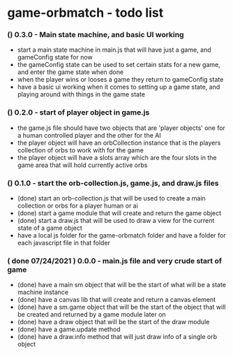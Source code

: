 # game-orbmatch - todo list

### () 0.3.0 - Main state machine, and basic UI working
* start a main state machine in main.js that will have just a game, and gameConfig state for now
* the gameConfig state can be used to set certain stats for a new game, and enter the game state when done
* when the player wins or looses a game they return to gameConfig state
* have a basic ui working when it comes to setting up a game state, and playing around with things in the game state

### () 0.2.0  - start of player object in game.js
* the game.js file should have two objects that are 'player objects' one for a human controlled player and the other for the AI
* the player object will have an orbCollection instance that is the players collection of orbs to work with for the game
* the player object will have a slots array which are the four slots in the game area that will hold currently active orbs

### () 0.1.0 - start the orb-collection.js, game.js, and draw.js files
* (done) start an orb-collection.js that will be used to create a main collection or orbs for a player human or ai
* (done) start a game module that will create and return the game object
* (done) start a draw.js that will be used to draw a view for the current state of a game object
* have a local js folder for the game-orbmatch folder and have a folder for each javascript file in that folder

### ( done 07/24/2021 ) 0.0.0 - main.js file and very crude start of game
* (done) have a main sm object that will be the start of what will be a state machine instance
* (done) have a canvas lib that will create and return a canvas element
* (done) have a sm.game object that will be the start of the object that will be created and returned by a game module later on
* (done) have a draw object that will be the start of the draw module
* (done) have a game.update method
* (done) have a draw.info method that will just draw info of a single orb object